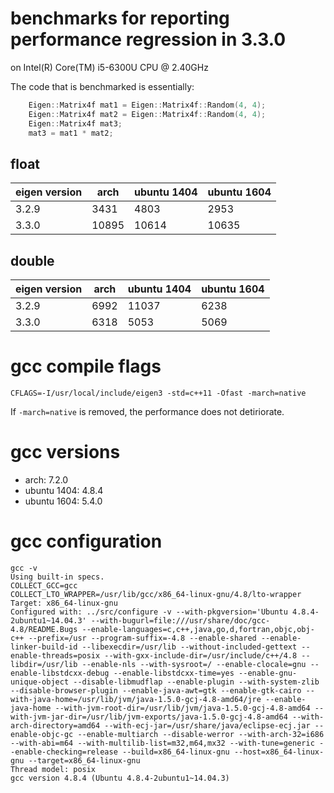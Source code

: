 # benchmarks for reporting performance regression in 3.3.0

on Intel(R) Core(TM) i5-6300U CPU @ 2.40GHz

The code that is benchmarked is essentially:

```cpp
    Eigen::Matrix4f mat1 = Eigen::Matrix4f::Random(4, 4);
    Eigen::Matrix4f mat2 = Eigen::Matrix4f::Random(4, 4);
    Eigen::Matrix4f mat3;
    mat3 = mat1 * mat2;
```

## float

|eigen version| arch | ubuntu 1404 | ubuntu 1604 |
|---|---|---|---|
|3.2.9|3431|4803|2953|
|3.3.0|10895|10614|10635|

## double

|eigen version| arch | ubuntu 1404 | ubuntu 1604 |
|---|---|---|---|
|3.2.9|6992|11037|6238|
|3.3.0|6318|5053|5069|

# gcc compile flags

```
CFLAGS=-I/usr/local/include/eigen3 -std=c++11 -Ofast -march=native
```

If `-march=native` is removed, the performance does not detiriorate.

# gcc versions

- arch: 7.2.0
- ubuntu 1404: 4.8.4
- ubuntu 1604: 5.4.0

# gcc configuration

```
gcc -v
Using built-in specs.
COLLECT_GCC=gcc
COLLECT_LTO_WRAPPER=/usr/lib/gcc/x86_64-linux-gnu/4.8/lto-wrapper
Target: x86_64-linux-gnu
Configured with: ../src/configure -v --with-pkgversion='Ubuntu 4.8.4-2ubuntu1~14.04.3' --with-bugurl=file:///usr/share/doc/gcc-4.8/README.Bugs --enable-languages=c,c++,java,go,d,fortran,objc,obj-c++ --prefix=/usr --program-suffix=-4.8 --enable-shared --enable-linker-build-id --libexecdir=/usr/lib --without-included-gettext --enable-threads=posix --with-gxx-include-dir=/usr/include/c++/4.8 --libdir=/usr/lib --enable-nls --with-sysroot=/ --enable-clocale=gnu --enable-libstdcxx-debug --enable-libstdcxx-time=yes --enable-gnu-unique-object --disable-libmudflap --enable-plugin --with-system-zlib --disable-browser-plugin --enable-java-awt=gtk --enable-gtk-cairo --with-java-home=/usr/lib/jvm/java-1.5.0-gcj-4.8-amd64/jre --enable-java-home --with-jvm-root-dir=/usr/lib/jvm/java-1.5.0-gcj-4.8-amd64 --with-jvm-jar-dir=/usr/lib/jvm-exports/java-1.5.0-gcj-4.8-amd64 --with-arch-directory=amd64 --with-ecj-jar=/usr/share/java/eclipse-ecj.jar --enable-objc-gc --enable-multiarch --disable-werror --with-arch-32=i686 --with-abi=m64 --with-multilib-list=m32,m64,mx32 --with-tune=generic --enable-checking=release --build=x86_64-linux-gnu --host=x86_64-linux-gnu --target=x86_64-linux-gnu
Thread model: posix
gcc version 4.8.4 (Ubuntu 4.8.4-2ubuntu1~14.04.3)
```
